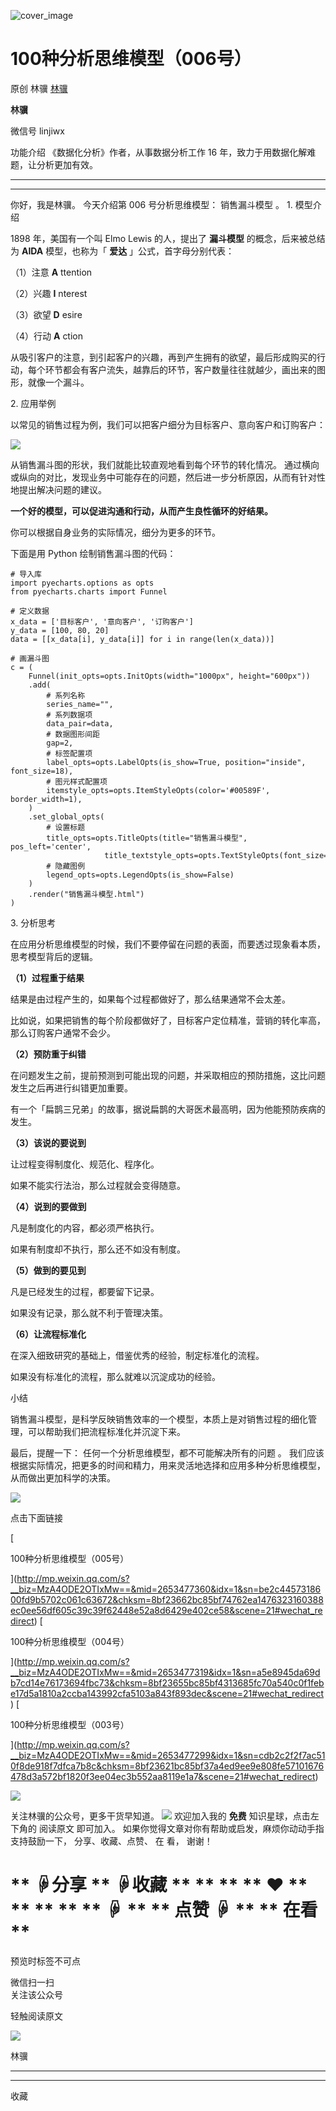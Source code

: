 ![cover_image](https://mmbiz.qlogo.cn/mmbiz_jpg/giaycic3UNwo3x4RoFEEHg4f9CM2aGickfNajmlr1lHdHpgA7Dicn6icMXPbZiaKx7hib3TyPZetbhLjp6MTMMCn8hnqQ/0?wx_fmt=jpeg)

#  100种分析思维模型（006号）

原创  林骥  [ 林骥 ](javascript:void\(0\);)

**林骥**

微信号  linjiwx

功能介绍  《数据化分析》作者，从事数据分析工作 16 年，致力于用数据化解难题，让分析更加有效。

__ __

__ _ _ _ _

你好，我是林骥。  今天介绍第  006  号分析思维模型：  销售漏斗模型  。  1\. 模型介绍

1898 年，美国有一个叫 Elmo Lewis 的人，提出了 **漏斗模型** 的概念，后来被总结为 **AIDA** 模型，也称为「  **爱达**
」公式，首字母分别代表：

（1）注意 **A** ttention

（2）兴趣 **I** nterest

（3）欲望 **D** esire

（4）行动 **A** ction

从吸引客户的注意，到引起客户的兴趣，再到产生拥有的欲望，最后形成购买的行动，每个环节都会有客户流失，越靠后的环节，客户数量往往就越少，画出来的图形，就像一个漏斗。

2\. 应用举例

以常见的销售过程为例，我们可以把客户细分为目标客户、意向客户和订购客户：

![](https://mmbiz.qpic.cn/mmbiz_jpg/giaycic3UNwo3x4RoFEEHg4f9CM2aGickfNoWIshfSf3snn87al6XVuSmIgL8h6mDZgMlaDkibxmZVDH1myia5PCUpQ/640?wx_fmt=jpeg)

从销售漏斗图的形状，我们就能比较直观地看到每个环节的转化情况。
通过横向或纵向的对比，发现业务中可能存在的问题，然后进一步分析原因，从而有针对性地提出解决问题的建议。  

**一个好的模型，可以促进沟通和行动，从而产生良性循环的好结果。**

你可以根据自身业务的实际情况，细分为更多的环节。

下面是用 Python 绘制销售漏斗图的代码：

    
    
    # 导入库  
    import pyecharts.options as opts  
    from pyecharts.charts import Funnel  
      
    # 定义数据  
    x_data = ['目标客户', '意向客户', '订购客户']  
    y_data = [100, 80, 20]  
    data = [[x_data[i], y_data[i]] for i in range(len(x_data))]  
      
    # 画漏斗图  
    c = (  
        Funnel(init_opts=opts.InitOpts(width="1000px", height="600px"))  
        .add(  
            # 系列名称  
            series_name="",  
            # 系列数据项  
            data_pair=data,  
            # 数据图形间距  
            gap=2,  
            # 标签配置项  
            label_opts=opts.LabelOpts(is_show=True, position="inside", font_size=18),  
            # 图元样式配置项  
            itemstyle_opts=opts.ItemStyleOpts(color='#00589F', border_width=1),  
        )  
        .set_global_opts(  
            # 设置标题  
            title_opts=opts.TitleOpts(title="销售漏斗模型", pos_left='center',   
                         title_textstyle_opts=opts.TextStyleOpts(font_size=26)),  
            # 隐藏图例  
            legend_opts=opts.LegendOpts(is_show=False)  
        )  
        .render("销售漏斗模型.html")  
    )

3\. 分析思考

在应用分析思维模型的时候，我们不要停留在问题的表面，而要透过现象看本质，思考模型背后的逻辑。

**（1）过程重于结果**

结果是由过程产生的，如果每个过程都做好了，那么结果通常不会太差。

比如说，如果把销售的每个阶段都做好了，目标客户定位精准，营销的转化率高，那么订购客户通常不会少。

**（2）预防重于纠错**

在问题发生之前，提前预测到可能出现的问题，并采取相应的预防措施，这比问题发生之后再进行纠错更加重要。

有一个「扁鹊三兄弟」的故事，据说扁鹊的大哥医术最高明，因为他能预防疾病的发生。

**（3）该说的要说到**

让过程变得制度化、规范化、程序化。

如果不能实行法治，那么过程就会变得随意。

**（4）说到的要做到**

凡是制度化的内容，都必须严格执行。

如果有制度却不执行，那么还不如没有制度。

**（5）做到的要见到**

凡是已经发生的过程，都要留下记录。

如果没有记录，那么就不利于管理决策。

**（6）让流程标准化**

在深入细致研究的基础上，借鉴优秀的经验，制定标准化的流程。

如果没有标准化的流程，那么就难以沉淀成功的经验。

小结

销售漏斗模型，是科学反映销售效率的一个模型，本质上是对销售过程的细化管理，可以帮助我们把流程标准化并沉淀下来。

最后，提醒一下：  任何一个分析思维模型，都不可能解决所有的问题  。
我们应该根据实际情况，把更多的时间和精力，用来灵活地选择和应用多种分析思维模型，从而做出更加科学的决策。

![](https://mmbiz.qpic.cn/mmbiz_gif/n0NOdjkypXiccrnz7SvRYPwwblnYyZU2xHfzEt8V1LXPK6ibrQ9BaQ2YH7ZFx3CbYkgXbZeuPUc6PNrA57Fu2y8Q/640?wx_fmt=gif)

  

点击下面链接

[

100种分析思维模型（005号）

](http://mp.weixin.qq.com/s?__biz=MzA4ODE2OTIxMw==&mid=2653477360&idx=1&sn=be2c4457318600fd9b5702c061c63672&chksm=8bf23662bc85bf74762ea1476323160388ec0ee56df605c39c39f62448e52a8d6429e402ce58&scene=21#wechat_redirect)
[

100种分析思维模型（004号）

](http://mp.weixin.qq.com/s?__biz=MzA4ODE2OTIxMw==&mid=2653477319&idx=1&sn=a5e8945da69db7cd14e76173694fbc73&chksm=8bf23655bc85bf4313685fc70a540c0f1febe17d5a1810a2ccba143992cfa5103a843f893dec&scene=21#wechat_redirect)
[

100种分析思维模型（003号）

](http://mp.weixin.qq.com/s?__biz=MzA4ODE2OTIxMw==&mid=2653477299&idx=1&sn=cdb2c2f2f7ac510f8de918f7dfca7b8c&chksm=8bf23621bc85bf37a4ed9ee9e808fe57101676478d3a572bf1820f3ee04ec3b552aa8119e1a7&scene=21#wechat_redirect)  

![](https://mmbiz.qpic.cn/mmbiz_png/iaOib7ro3AqzmN91fpfXS59xeURluqkMibVtr0e3xHBVBO500PJCI3ZftE81I2WiaClictvjqLE91j0mkUibSBXr1yug/640?wx_fmt=png)

关注林骥的公众号，更多干货早知道。
![](https://mmbiz.qpic.cn/mmbiz_png/giaycic3UNwo0IvXVY910XS9h5qCC6kuVt2ZPOUWUib2SrDxeYP8iawPXDOIDzPb0dUgtXtOj30gB0QqnxAM6iaEehw/640?wx_fmt=png)
欢迎加入我的  **免费** 知识星球，点击左下角的  阅读原文  即可加入。  如果你觉得文章对你有帮助或启发，麻烦你动动手指支持鼓励一下，
分享、收藏、点赞、  在  看，  谢谢！

#  ** ☟分享  ** ☟收藏  ** ** ** ** ❤  ** ** ** ** ** ☟  ** ** 点赞 ☟  ** ** 在看  **

预览时标签不可点

微信扫一扫  
关注该公众号



轻触阅读原文

![](http://mmbiz.qpic.cn/mmbiz_png/giaycic3UNwo3rBmMJ1emiaHxRCj3Om1wuZZCsgHvFSR3sVQrPsicIlRiaGUicJD8KCZibrmu0FzGBc6aBzfBz3HLIeDA/0?wx_fmt=png)

林骥







****



****



  收藏

